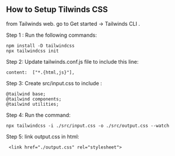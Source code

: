  ## How to Setup Tilwinds CSS
from Tailwinds web. go to Get started -> Tailwinds CLI .

Step 1 : Run the following commands:

```
npm install -D tailwindcss
npx tailwindcss init
 ```

Step 2: Update tailwinds.conf.js file to include this line: 

```
content:  ["*.{html,js}"],
```

Step 3: Create src/input.css to include : 

```
@tailwind base;
@tailwind components;
@tailwind utilities;
```

Step 4: Run the command:

```
npx tailwindcss -i ./src/input.css -o ./src/output.css --watch
```

Step 5: link output.css in html: 

```
 <link href="./output.css" rel="stylesheet">
 ```
